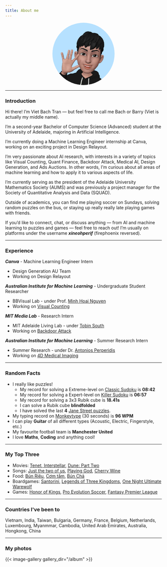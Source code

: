 ```yaml
---
title: About me
---
```

<div align="center">
  <img alt="xineohperif" src="/assets/images/emoji.jpg" width=200 height=200 style="border-radius: 50%;">
</div>

---

### Introduction

Hi there! I’m Viet Bach Tran — but feel free to call me Bach or Barry (Viet is actually my middle name).

I’m a second-year Bachelor of Computer Science (Advanced) student at the University of Adelaide, majoring in Artificial Intelligence.

I’m currently doing a Machine Learning Engineer internship at Canva, working on an exciting project in Design Relayout.

I’m very passionate about AI research, with interests in a variety of topics like Visual Counting, Quant Finance, Backdoor Attack, Medical AI, Design Generation, and Ads Auctions. In other words, I’m curious about all areas of machine learning and how to apply it to various aspects of life.

I’m currently serving as the president of the Adelaide University Mathematics Society (AUMS) and was previously a project manager for the Society of Quantitative Analysis and Data (SQUAD).

Outside of academics, you can find me playing soccer on Sundays, solving random puzzles on the bus, or staying up really really late playing games with friends.

If you’d like to connect, chat, or discuss anything — from AI and machine learning to puzzles and games — feel free to reach out! I’m usually on platforms under the username ***xineohperif*** (firephoenix reversed).

---

### Experience

***Canva*** - Machine Learning Engineer Intern

- Design Generation AU Team
- Working on Design Relayout

***Australian Institute for Machine Learning*** - Undergraduate Student Researcher

- BBVisual Lab - under Prof. [Minh Hoai Nguyen](https://www.minhhoai.net/)
- Working on [Visual Counting](https://theskrtnerd.github.io/TCS_Final_Paper_a1901793.pdf)

***MIT Media Lab*** - Research Intern

- MIT Adelaide Living Lab - under [Tobin South](https://tobin.page/)
- Working on [Backdoor Attack](https://theskrtnerd.github.io/posts/exploring-the-future-of-ai-backdoor-attacks/)

***Australian Institute for Machine Learning*** - Summer Research Intern

- Summer Research - under Dr. [Antonios Perperidis](https://www.adelaide.edu.au/directory/antonios.perperidis)
- Working on [4D Medical Imaging](https://theskrtnerd.github.io//Cystic_Fibrosis_report_v2.pdf)

---

### Random Facts

- I really like puzzles!
  - My record for solving a Extreme-level on [Classic Sudoku](https://sudoku.com) is **08:42**
  - My record for solving a Expert-level on [Killer Sudoku](https://sudoku.com/killer) is **06:57**
  - My record for solving a 3x3 Rubik cube is **18.41s**
  - I can solve a Rubik cube **blindfolded**
  - I have solved the last **4** [Jane Street puzzles](https://www.janestreet.com/puzzles/).
- My typing record on [Monkeytype](https://monkeytype.com/) (30 seconds) is **96 WPM**
- I can play **Guitar** of all different types (Acoustic, Electric, Fingerstyle, etc.)
- My favourite football team is **Manchester United**
- I love **Maths**, **Coding** and anything cool!

---

### My Top Three

- Movies: [Tenet](https://www.imdb.com/title/tt6723592/),[ Interstellar](https://www.imdb.com/title/tt0816692/), [Dune: Part Two](https://www.imdb.com/title/tt15239678/)
- Songs: [Just the two of us](https://www.youtube.com/watch?v=hlsqsIW6gx8), [Playing God](https://www.youtube.com/watch?v=DSBBEDAGOTc), [Cherry Wine](https://www.youtube.com/watch?v=1o00J04ThXQ)
- Food: [Bún Riêu](https://en.wikipedia.org/wiki/B%C3%BAn_ri%C3%AAu), [Cơm tấm](https://vi.wikipedia.org/wiki/C%C6%A1m_t%E1%BA%A5m), [Bún Chả](https://vi.wikipedia.org/wiki/B%C3%BAn_ch%E1%BA%A3)
- Boardgames: [Santorini](https://boardgamegeek.com/boardgame/194655/santorini), [Legends of Three Kingdoms](https://boardgamegeek.com/boardgame/35188/legends-of-the-three-kingdoms), [One Night Ultimate Warewolf](https://boardgamegeek.com/boardgame/147949/one-night-ultimate-werewolf)
- Games: [Honor of Kings](https://en.wikipedia.org/wiki/Honor_of_Kings), [Pro Evolution Soccer](https://en.wikipedia.org/wiki/Pro_Evolution_Soccer), [Fantasy Premier League](https://en.wikipedia.org/wiki/Fantasy_Premier_League)

---

### Countries I've been to

Vietnam, India, Taiwan, Bulgaria, Germany, France, Belgium, Netherlands, Luxembourg, Myanmmar, Cambodia, United Arab Emirates, Australia, Hongkong, China

---

### My photos

{{< image-gallery gallery_dir="/album" >}}
